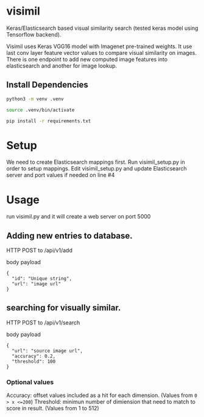 # visimil

Keras/Elasticsearch based visual similarity search (tested keras model using Tensorflow backend).

Visimil uses Keras VGG16 model with Imagenet pre-trained weights. It use last conv layer feature vector values to compare visual similarity on images. There is one endpoint to add new computed image features into elasticsearch and another for image lookup.   

## Install Dependencies
```bash
python3 -m venv .venv

source .venv/bin/activate

pip install -r requirements.txt
```

# Setup
We need to create Elasticsearch mappings first. Run visimil_setup.py in order to setup mappings.
Edit visimil_setup.py and update Elasticsearch server and port values if needed on line #4


# Usage

run visimil.py and it will create a web server on port 5000

## Adding new entries to database.
HTTP POST to <hostname>/api/v1/add

 body payload
 
```
{
  "id": "Unique string",
  "url": "image url"
}
```


## searching for visually similar.
HTTP POST to <hostname>/api/v1/search

 body payload
 
```
{
  "url": "source image url",
  "accuracy": 0.2,
  "threshold": 100
}
```
### Optional values
Accuracy: offset values included as a hit for each dimension. (Values from  ``` 0 > x <=200 ```)
Threshold: minimun number of dimiension that need to match to score in result. (Values from 1 to 512)

